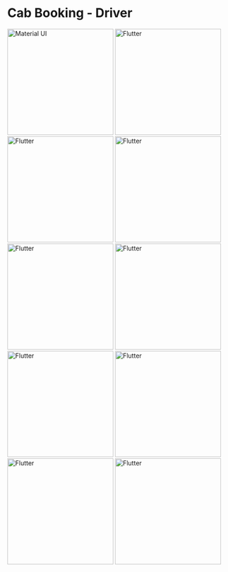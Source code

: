 # Cab Booking - Driver


<div> 
  <img src="https://user-images.githubusercontent.com/108117746/185762346-d747adb9-412d-4f8e-b3d1-30502d04e2d3.jpeg" title="Material UI" alt="Material UI" width="240"/>
  <img src="https://user-images.githubusercontent.com/108117746/185762380-2d9ea1f5-9664-4b9c-b2a9-e779fecdecdd.jpeg" title="Flutter" alt="Flutter" width="240"/>
  <img src="https://user-images.githubusercontent.com/108117746/185762398-60348c24-2cb4-4589-bbb7-733f69b325af.jpeg" title="Flutter" alt="Flutter" width="240"/>
  <img src="https://user-images.githubusercontent.com/108117746/185762417-b8406ce4-17c2-49bb-9437-5a49112c199e.jpeg" title="Flutter" alt="Flutter" width="240"/>
  <img src="https://user-images.githubusercontent.com/108117746/185762440-35a186ab-4cb8-4c6e-85e7-6ef032beecc9.jpeg" title="Flutter" alt="Flutter" width="240"/>
  <img src="https://user-images.githubusercontent.com/108117746/185762456-62e389af-68fb-46f1-8a68-3905e2dcdc59.jpeg" title="Flutter" alt="Flutter" width="240"/>
  <img src="https://user-images.githubusercontent.com/108117746/185762481-3f5bb18f-f062-4bc9-bcf3-93362224134f.jpeg" title="Flutter" alt="Flutter" width="240"/>  
  <img src="https://user-images.githubusercontent.com/108117746/182670893-9e0fd5b7-6586-4caf-94e8-ff3f5501d6e8.png" title="Flutter" alt="Flutter" width="240"/>
  <img src="https://user-images.githubusercontent.com/108117746/182670903-b1da842b-8601-4504-89c8-9e32fc1c9c59.png" title="Flutter" alt="Flutter" width="240"/>    
  <img src="https://user-images.githubusercontent.com/108117746/182699235-8e9a7f5e-06a9-405e-a8b8-12976bea39dc.png" title="Flutter" alt="Flutter" width="240"/>    
</div>





